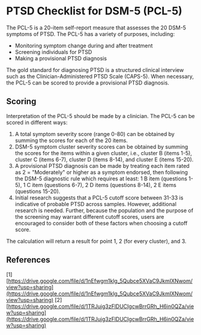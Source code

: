 # PTSD Checklist for DSM-5 (PCL-5)

The PCL-5 is a 20-item self-report measure that assesses the 20 DSM-5 symptoms of PTSD. The PCL-5 has a variety of purposes, including:

- Monitoring symptom change during and after treatment
- Screening individuals for PTSD
- Making a provisional PTSD diagnosis

The gold standard for diagnosing PTSD is a structured clinical interview such as the Clinician-Administered PTSD Scale (CAPS-5). When necessary, the PCL-5 can be scored to provide a provisional PTSD diagnosis.

## Scoring

Interpretation of the PCL-5 should be made by a clinician. The PCL-5 can be scored in different ways:

1. A total symptom severity score (range 0-80) can be obtained by summing the scores for each of the 20 items.
2. DSM-5 symptom cluster severity scores can be obtained by summing the scores for the items within a given cluster, i.e., cluster B (items 1-5), cluster C (items 6-7), cluster D (items 8-14), and cluster E (items 15-20).
3. A provisional PTSD diagnosis can be made by treating each item rated as 2 = "Moderately" or higher as a symptom endorsed, then following the DSM-5 diagnostic rule which requires at least: 1 B item (questions 1-5), 1 C item (questions 6-7), 2 D items (questions 8-14), 2 E items (questions 15-20).
4. Initial research suggests that a PCL-5 cutoff score between 31-33 is indicative of probable PTSD across samples. However, additional research is needed. Further, because the population and the purpose of the screening may warrant different cutoff scores, users are encouraged to consider both of these factors when choosing a cutoff score.

The calculation will return a result for point 1, 2 (for every cluster), and 3.

## References

[1] [https://drive.google.com/file/d/1nEfwgm1klg_5Qubce5XVaC9JkmIXNwom/view?usp=sharing](https://drive.google.com/file/d/1nEfwgm1klg_5Qubce5XVaC9JkmIXNwom/view?usp=sharing)
[2] [https://drive.google.com/file/d/1TRJujg3zFlDUCIgcwBrrGRh_H6in0QZa/view?usp=sharing](https://drive.google.com/file/d/1TRJujg3zFlDUCIgcwBrrGRh_H6in0QZa/view?usp=sharing)

